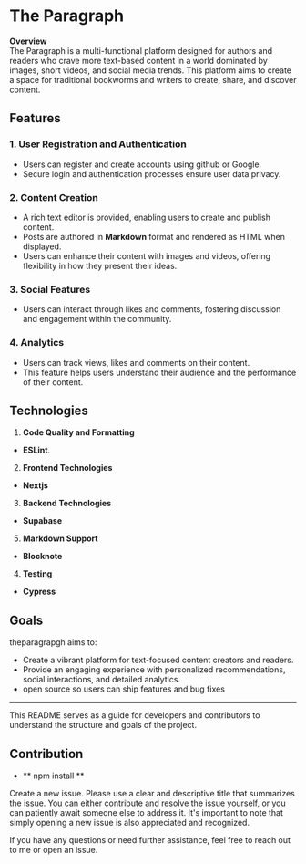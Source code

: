 # The Paragraph

**Overview**  
The Paragraph is a multi-functional platform designed for authors and readers who crave more text-based content in a world dominated by images, short videos, and social media trends. This platform aims to create a space for traditional bookworms and writers to create, share, and discover content. 

## Features

### 1. **User Registration and Authentication**
- Users can register and create accounts using github or Google.
- Secure login and authentication processes ensure user data privacy.

### 2. **Content Creation**
- A rich text editor is provided, enabling users to create and publish content.
- Posts are authored in **Markdown** format and rendered as HTML when displayed.
- Users can enhance their content with images and videos, offering flexibility in how they present their ideas.

  
### 3. **Social Features**
- Users can interact through likes and comments, fostering discussion and engagement within the community.

### 4. **Analytics**
- Users can track views, likes and comments on their content.
- This feature helps users understand their audience and the performance of their content.

## Technologies

1. **Code Quality and Formatting**
 -  **ESLint**.

2. **Frontend Technologies**
 -  **Nextjs** 

3. **Backend Technologies**
 - **Supabase**

5. **Markdown Support**
 - **Blocknote**


4. **Testing**
 - **Cypress**

## Goals
theparagrapgh aims to:
- Create a vibrant platform for text-focused content creators and readers.
- Provide an engaging experience with personalized recommendations, social interactions, and detailed analytics.
- open source so users can ship features and bug fixes 
---

This README serves as a guide for developers and contributors to understand the structure and goals of the project.
## Contribution


- ** npm install **

Create a new issue.
Please use a clear and descriptive title that summarizes the issue.
You can either contribute and resolve the issue yourself, or you can patiently await someone else to address it. It's important to note that simply opening a new issue is also appreciated and recognized.

If you have any questions or need further assistance, feel free to reach out to me or open an issue.

